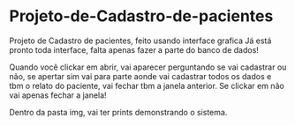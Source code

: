 # Projeto-de-Cadastro-de-pacientes
Projeto de Cadastro  de pacientes, feito usando interface grafica
Já está pronto toda interface, falta apenas fazer a parte do banco de dados!

Quando você clickar em abrir, vai aparecer perguntando se vai cadastrar ou não, se apertar sim vai para parte aonde vai cadastrar todos os dados e tbm o relato do paciente, vai fechar tbm a janela anterior.
Se clickar em não vai apenas fechar a janela!

Dentro da pasta img, vai ter prints demonstrando o sistema.
